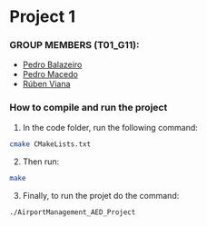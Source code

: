 # Project 1

### GROUP MEMBERS (T01_G11): 
- [Pedro Balazeiro](https://github.com/PedroJorgedaRochaBalazeiro)
- [Pedro Macedo](https://github.com/pedronunomacedo)
- [Rúben Viana](https://github.com/RubenViana)

### How to compile and run the project
1. In the code folder, run the following command:
```bash
cmake CMakeLists.txt
```

2. Then run:
```bash
make
```

3. Finally, to run the projet do the command:
```bash
./AirportManagement_AED_Project
```

